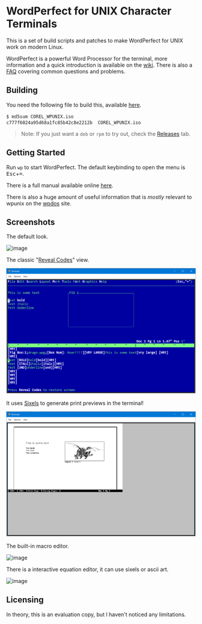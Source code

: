 # WordPerfect for UNIX Character Terminals

This is a set of build scripts and patches to make WordPerfect for UNIX work on modern Linux.

WordPerfect is a powerful Word Processor for the terminal, more information and a quick introduction is available on the [wiki](https://github.com/taviso/wpunix/wiki/Getting-Started). There is also a [FAQ](https://github.com/taviso/wpunix/wiki/FAQ) covering common questions and problems.

## Building

You need the following file to build this, available
[here](https://archive.org/details/corel-word-perfect-7-for-unix-linux-7.0-1998-06-english-cd).

```
$ md5sum COREL_WPUNIX.iso
c777f6024a95d68a1fc85b42c8e2212b  COREL_WPUNIX.iso
```

> Note: If you just want a `deb` or `rpm` to try out, check the [Releases](https://github.com/taviso/wpunix/releases) tab.

## Getting Started

Run `wp` to start WordPerfect. The default keybinding to open the menu is <kbd>Esc</kbd>+<kbd>=</kbd>.

There is a full manual available online [here](https://lock.cmpxchg8b.com/files/wp8gui.pdf).

There is also a huge amount of useful information that is *mostly* relevant to wpunix on the [wpdos](http://www.columbia.edu/~em36/wpdos/unix.html) site.

## Screenshots

The default look.

![image](https://user-images.githubusercontent.com/123814/179531850-7ed44cf6-2d7d-4d8c-960b-6086870bb4d4.png)

The classic "[Reveal Codes](https://wptoolbox.com/tips/RevealCodes.html)" view.

![Screenshot](/doc/wpscreenshot-layout.png?raw=true "Layout")

It uses [Sixels](https://en.wikipedia.org/wiki/Sixel) to generate print previews in the terminal!

![Screenshot](/doc/wpscreenshot-sixels.png?raw=true "Print Preview")

The built-in macro editor.

![image](https://user-images.githubusercontent.com/123814/179529235-98f10f47-ad77-443e-8c54-b1b5139b585e.png)

There is a interactive equation editor, it can use sixels or ascii art.

![image](https://user-images.githubusercontent.com/123814/184558891-d9503147-5b8d-49c8-930b-3c1ac010aecb.png)

## Licensing

In theory, this is an evaluation copy, but I haven't noticed any limitations.

